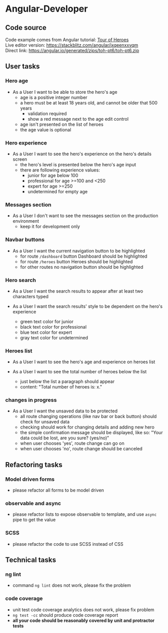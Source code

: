 # Angular-Developer

## Code source
Code example comes from Angular tutorial: [Tour of Heroes](https://angular.io/tutorial)<br>
Live editor version: https://stackblitz.com/angular/jxqeenxxvqm <br>
Direct link: https://angular.io/generated/zips/toh-pt6/toh-pt6.zip

## User tasks

### Hero age

- As a User I want to be able to store the hero's age
  - age is a positive integer number
  - a hero must be at least 18 years old, and cannot be older that 500 years
    - validation required
    - show a red message next to the age edit control
  - age isn't presented on the list of heroes
  - the age value is optional
  
### Hero experience

- As a User I want to see the hero's experience on the hero's details screen
  - the hero's level is presented below the hero's age input
  - there are following experience values:
    - junior for age below 100
    - professional for age >=100 and <250
    - expert for age >=250
    - undetermined for empty age
    
### Messages section
- As a User I don't want to see the messages section on the production environment
  - keep it for development only
  
### Navbar buttons
- As a User I want the current navigation button to be highlighted
  - for route `/dashboard` button Dashboard should be highlighted
  - for route `/heroes` button Heroes should be highlighted
  - for other routes no navigation button should be highlighted

### Hero search
- As a User I want the search results to appear after at least two characters typed

- As a User I want the search results' style to be dependent on the hero's experience
  - green text color for junior
  - black text color for professional
  - blue text color for expert
  - gray text color for undetermined

### Heroes list
- As a User I want to see the hero's age and experience on heroes list

- As a User I want to see the total number of heroes below the list
  - just below the list a paragraph should appear
  - content: "Total number of heroes is: x."

### changes in progress
- As a User I want the unsaved data to be protected 
  - all route changing operations (like nav bar or back button) should check for unsaved data
  - checking should work for changing details and adding new hero
  - the simple confirmation message should be displayed, like so: "Your data could be lost, are you sure? (yes/no)"
  - when user chooses 'yes', route change can go on
  - when user chooses 'no', route change should be canceled

## Refactoring tasks

### Model driven forms
- please refactor all forms to be model driven

### observable and async
- please refactor lists to expose observable to template, and use `async` pipe to get the value

### SCSS
- please refactor the code to use SCSS instead of CSS

## Technical tasks

### ng lint
- command `ng lint` does not work, please fix the problem

### code coverage
- unit test code coverage analytics does not work, please fix problem
- `ng test -cc` should produce code coverage report
- **all your code should be reasonably covered by unit and protractor tests**
